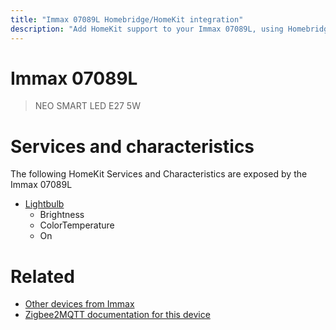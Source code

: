 ```yaml
---
title: "Immax 07089L Homebridge/HomeKit integration"
description: "Add HomeKit support to your Immax 07089L, using Homebridge, Zigbee2MQTT and homebridge-z2m."
---
```

<!---
This file has been GENERATED using src/docgen/docgen.ts
DO NOT EDIT THIS FILE MANUALLY!
-->
# Immax 07089L
> NEO SMART LED E27 5W


# Services and characteristics
The following HomeKit Services and Characteristics are exposed by
the Immax 07089L

* [Lightbulb](../../light.md)
  * Brightness
  * ColorTemperature
  * On


# Related
* [Other devices from Immax](../index.md#immax)
* [Zigbee2MQTT documentation for this device](https://www.zigbee2mqtt.io/devices/07089L.html)